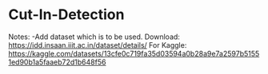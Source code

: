 # Cut-In-Detection
Notes:
  -Add dataset which is to be used.
  Download: https://idd.insaan.iiit.ac.in/dataset/details/
  For Kaggle: https://kaggle.com/datasets/13cfe0c719fa35d03594a0b28a9e7a2597b51551ed90b1a5faaeb72d1b648f56
